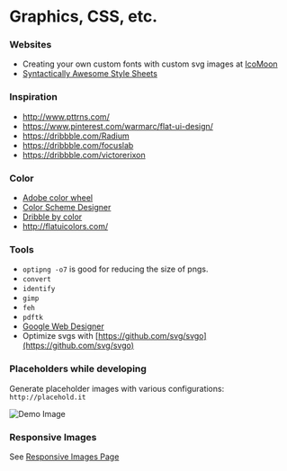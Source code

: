 # Graphics, CSS, etc.

### Websites

* Creating your own custom fonts with custom svg images at [IcoMoon](https://icomoon.io/)
* [Syntactically Awesome Style Sheets](http://sass-lang.com)


### Inspiration

* http://www.pttrns.com/
* https://www.pinterest.com/warmarc/flat-ui-design/
* https://dribbble.com/Radium
* https://dribbble.com/focuslab
* https://dribbble.com/victorerixon


### Color

* [Adobe color wheel](https://color.adobe.com/create/color-wheel/)
* [Color Scheme Designer](http://paletton.com/#uid=1000u0kllllaFw0g0qFqFg0w0aF)
* [Dribble by color](https://dribbble.com/colors/BADA55)
* http://flatuicolors.com/

### Tools

* `optipng -o7` is good for reducing the size of pngs.
* `convert`
* `identify`
* `gimp`
* `feh`
* `pdftk`
* [Google Web Designer](http://www.google.com/webdesigner)
* Optimize svgs with [https://github.com/svg/svgo](https://github.com/svg/svgo)

### Placeholders while developing

Generate placeholder images with various configurations: `http://placehold.it`

![Demo Image](http://placehold.it/100x100?text=demo+image)

### Responsive Images

See [Responsive Images Page](responsive_images)
